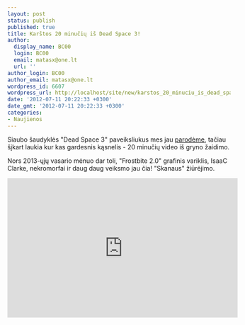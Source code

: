 ```yaml
---
layout: post
status: publish
published: true
title: Karštos 20 minučių iš Dead Space 3!
author:
  display_name: BC00
  login: BC00
  email: matasx@one.lt
  url: ''
author_login: BC00
author_email: matasx@one.lt
wordpress_id: 6607
wordpress_url: http://localhost/site/new/karstos_20_minuciu_is_dead_space_3/
date: '2012-07-11 20:22:33 +0300'
date_gmt: '2012-07-11 20:22:33 +0300'
categories:
- Naujienos
---
```

<p>
	Siaubo &scaron;audyklės &quot;Dead Space 3&quot; paveiksliukus mes jau <a href="http://www.technews.lt/naujiena/n/a/paviesinti_pirmieji_dead_space_3_paveiksleliai_is_zaidimo.html">parodėme</a>, tačiau &scaron;įkart laukia kur kas gardesnis kąsnelis - 20 minučių video i&scaron; gryno žaidimo.</p>
<p>
	Nors 2013-ųjų vasario mėnuo dar toli, &quot;Frostbite 2.0&quot; grafinis variklis, IsaaC Clarke, nekromorfai ir daug daug veiksmo jau čia! &quot;Skanaus&quot; žiūrėjimo.</p>
<p>
	<iframe allowfullscreen="" frameborder="0" height="315" src="http://www.youtube.com/embed/qlnQftc7w5M" width="520"></iframe></p>
